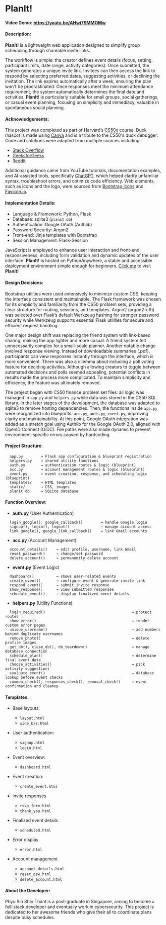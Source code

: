 # PlanIt!
#### Video Demo: https://youtu.be/AHwi7SMMOMw
#### Description:

**PlanIt!** is a lightweight web application designed to simplify group scheduling through shareable invite links.

The workflow is simple: the creator defines event details (focus, setting, participant limits, date range, activity categories). Once submitted, the system generates a unique invite link. Invitees can then access the link to respond by selecting preferred dates, suggesting activities, or declining the invitation. The link expires automatically after a week, ensuring the plan won't be procrastinated. Once responses meet the minimum attendance requirement, the system automatically determines the final date and activities. **PlanIt!** is particularly suitable for small groups, social gatherings, or casual event planning, focusing on simplicity and immediacy, valuable in spontaneous social planning.

#### Acknowledgements:

This project was completed as part of Harvard’s [CS50x](https://pll.harvard.edu/course/cs50-introduction-computer-science) course. Duck mascot is made using [Canva](https://www.canva.com/) and is a tribute to the CS50's duck debugger. Code and solutions were adapted from multiple sources including:
- [Stack Overflow](https://stackoverflow.com/)
- [GeeksforGeeks](https://www.geeksforgeeks.org/)
- [Reddit](https://www.reddit.com/)

Additional guidance came from YouTube tutorials, documentation examples, and AI-assisted tools, specifically [ChatGPT](https://chat.openai.com/), which helped clarify unfamiliar syntax, troubleshoot errors, and optimize code efficiency. Web elements, such as icons and the logo, were sourced from [Bootstrap Icons](https://icons.getbootstrap.com/) and [Favicon.io](https://favicon.io/emoji-favicons/).

#### Implementation Details:

- Language & Framework: Python, Flask
- Database: sqlite3 (`planit.db`)
- Authentication: Google OAuth (Authlib)
- Password Security: Argon2
- Front-end: Jinja templates with Bootstrap
- Session Management: Flask-Session

JavaScript is employed to enhance user interaction and front-end responsiveness, including form validation and dynamic updates of the user interface. **PlanIt!** is hosted on PythonAnywhere, a stable and accessible deployment environment simple enough for beginners. [Click me](https://shin02.pythonanywhere.com/) to visit **PlanIt!**

#### Design Decisions:

Bootstrap utilities were used extensively to minimize custom CSS, keeping the interface consistent and maintainable. The Flask framework was chosen for its simplicity and familiarity from the CS50 problem sets, providing a clear structure for routing, sessions, and templates. Argon2 (argon2-cffi) was selected over Flask’s default Werkzeug hashing for stronger password security while Werkzeug supports essential Flask utilities for secure and efficient request handling.

One major design shift was replacing the friend system with link-based sharing, making the app lighter and more casual. A friend system felt unnecessarily complex for a small-scale planner. Another notable change involved response viewing. Instead of downloadable summaries (.pdf), participants can view responses instantly through the interface, which is more convenient. There was also a dilemma about including a poll voting feature for deciding activities. Although allowing creators to toggle between automated decisions and polls seemed appealing, potential conflicts in results made the process more complicated. To maintain simplicity and efficiency, the feature was ultimately removed.

The project began with CS50 finance problem set files: all logic was managed in `app.py` and `helpers.py` while data was stored in the CS50 SQL library. In the later stages of the development, the database was adapted to sqlite3 to remove hosting dependencies. Then, the functions inside `app.py` were reorganized into blueprints: `acc.py`, `auth.py`, `event.py`, improving clarity and maintainability. At this point, Google OAuth integration was added as a stretch goal using Authlib for the Google OAuth 2.0, aligned with OpenID Connect (OIDC). File paths were also made dynamic to prevent environment-specific errors caused by hardcoding.

#### Project Structure:
```
  app.py        → Flask app configuration & blueprint registration
  helpers.py    → shared utility functions
  auth.py       → authentication routes & logic (blueprint)
  acc.py        → account management routes & logic (blueprint)
  event.py      → event creation, response, and scheduling logic (blueprint)
  templates/    → HTML templates
  static/       → CSS, images
  planit.db     → SQLite database
```

#### Function Overview:

- **auth.py** (User Authentication)
```
  login_google(), google_callback()        → handle Google login
  signup(), login(), logout()              → manage account access
  link_google(), google_link_callback()    → link Gmail accounts
```

- **acc.py** (Account Management)
```
  account_details()    → edit profile, username, link Gmail
  reset_password()     → change/set password
  delete_account()     → permanently delete account
```

- **event.py** (Event Logic)
```
  dashboard()          → shows user-related events
  create_event()       → configure event & generate invite link
  respond_event()      → submit invite response
  show_response()      → view submitted responses
  schedule_event()     → display finalized event details
```

- **helpers.py** (Utility Functions)
```
  login_required()                                       → protect routes
  show_error()                                           → render custom error pages
  unique_username()                                      → add numbers behind duplicate usernames
  remove_photo()                                         → delete profile images
  get_db(), close_db(), db_teardown()                    → manage database connection
  schedule_plan()                                        → determine final event date
  choose_activities()                                    → pick activity suggestions
  evaluate_event()                                       → database lookup before event checks
  common_check(), responses_check(), removal_check()     → event confirmation and cleanup
```

#### Templates:

- Base layouts:
  - `layout.html`
  - `side_bar.html`

- User authentication:
  - `signup.html`
  - `login.html`

- Event overview:
  - `dashboard.html`

- Event creation:
  - `create_event.html`

- Invite responses
  - `rsvp_form.html`
  - `thank_you.html`

- Finalized event details
  - `scheduled.html`

- Error display
  - `error.html`

- Account management
  - `account_details.html`
  - `reset_psw.html`
  - `delete_account.html`

#### About the Developer:

Phyu Sin Shin Thant is a post-graduate in Singapore, aiming to become a full-stack developer and eventually work in cybersecurity. This project is dedicated to her awesome friends who give their all to coordinate plans despite busy schedules.
